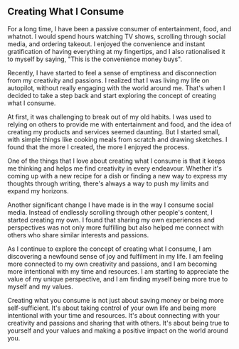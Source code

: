 ## Creating What I Consume

For a long time, I have been a passive consumer of entertainment, food, and whatnot. I would spend hours watching TV shows, scrolling through social media, and ordering takeout. I enjoyed the convenience and instant gratification of having everything at my fingertips, and I also rationalised it to myself by saying, "This is the convenience money buys".

Recently, I have started to feel a sense of emptiness and disconnection from my creativity and passions. I realized that I was living my life on autopilot, without really engaging with the world around me. That's when I decided to take a step back and start exploring the concept of creating what I consume.

At first, it was challenging to break out of my old habits. I was used to relying on others to provide me with entertainment and food, and the idea of creating my products and services seemed daunting. But I started small, with simple things like cooking meals from scratch and drawing sketches. I found that the more I created, the more I enjoyed the process.

One of the things that I love about creating what I consume is that it keeps me thinking and helps me find creativity in every endeavour. Whether it's coming up with a new recipe for a dish or finding a new way to express my thoughts through writing, there's always a way to push my limits and expand my horizons.

Another significant change I have made is in the way I consume social media. Instead of endlessly scrolling through other people's content, I started creating my own. I found that sharing my own experiences and perspectives was not only more fulfilling but also helped me connect with others who share similar interests and passions.

As I continue to explore the concept of creating what I consume, I am discovering a newfound sense of joy and fulfilment in my life. I am feeling more connected to my own creativity and passions, and I am becoming more intentional with my time and resources. I am starting to appreciate the value of my unique perspective, and I am finding myself being more true to myself and my values.

Creating what you consume is not just about saving money or being more self-sufficient. It's about taking control of your own life and being more intentional with your time and resources. It's about connecting with your creativity and passions and sharing that with others. It's about being true to yourself and your values and making a positive impact on the world around you.
